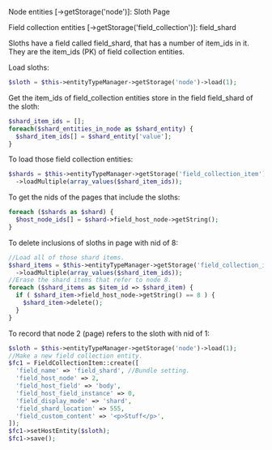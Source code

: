 Node entities [->getStorage('node')]:
    Sloth
    Page
    
Field collection entities [->getStorage('field_collection')]:
    field_shard

Sloths have a field called field_shard, that has a number of item_ids 
in it. They are the item_ids (PK) of field collection entities.
 
Load sloths:

```php
$sloth = $this->entityTypeManager->getStorage('node')->load(1);
```

Get the item_ids of field_collection entities store in the field 
field_shard of the sloth:

```php
$shard_item_ids = [];
foreach($shard_entities_in_node as $shard_entity) {
  $shard_item_ids[] = $shard_entity['value'];
}
```

To load those field collection entities:

```php
$shards = $this->entityTypeManager->getStorage('field_collection_item')
  ->loadMultiple(array_values($shard_item_ids));
```

To get the nids of the pages that include the sloths:

```php
foreach ($shards as $shard) {
  $host_node_ids[] = $shard->field_host_node->getString();
}
```

To delete inclusions of sloths in page with nid of 8:

```php
//Load all of those shard items.
$shard_items = $this->entityTypeManager->getStorage('field_collection_item')
  ->loadMultiple(array_values($shard_item_ids));
//Erase the shard items that refer to node 8.
foreach ($shard_items as $item_id => $shard_item) {
  if ( $shard_item->field_host_node->getString() == 8 ) {
    $shard_item->delete();
  }
}
```

To record that node 2 (page) refers to the sloth with nid of 1:

```php
$sloth = $this->entityTypeManager->getStorage('node')->load(1);
//Make a new field collection entity.
$fc1 = FieldCollectionItem::create([
  'field_name' => 'field_shard', //Bundle setting.
  'field_host_node' => 2,
  'field_host_field' => 'body',
  'field_host_field_instance' => 0,
  'field_display_mode' => 'shard',
  'field_shard_location' => 555,
  'field_custom_content' => '<p>Stuff</p>',
]);
$fc1->setHostEntity($sloth);
$fc1->save();
```
